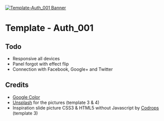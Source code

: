 [![Template-Auth_001 Banner](http://demo.domprojects.com/template/auth_001/github/template-auth_001.png)](http://demo.domprojects.com/template/auth_001)


# Template - Auth_001

## Todo
* Responsive all devices
* Panel forgot with effect flip
* Connection with Facebook, Google+ and Twitter

## Credits

* [Google Color](https://www.google.com/design/spec/style/color.html)
* [Unsplash](https://unsplash.com/) for the pictures (template 3 & 4)
* Inspiration slide picture CSS3 & HTML5 without Javascript by [Codrops](http://tympanus.net/codrops/2012/01/02/fullscreen-background-image-slideshow-with-css3/) (template 3)
